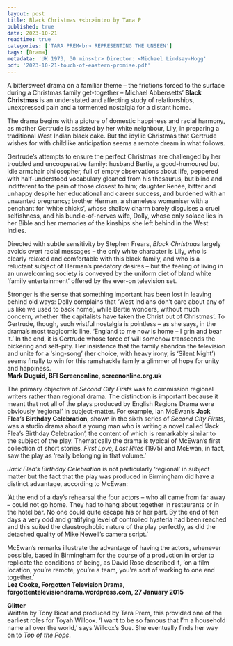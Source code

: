 ```yaml
---
layout: post
title: Black Christmas +<br>intro by Tara P
published: true
date: 2023-10-21
readtime: true
categories: ['TARA PREM<br> REPRESENTING THE UNSEEN']
tags: [Drama]
metadata: 'UK 1973, 30 mins<br> Director: <Michael Lindsay-Hogg'
pdf: '2023-10-21-touch-of-eastern-promise.pdf'
---
```





A bittersweet drama on a familiar theme – the frictions forced to the surface during a Christmas family get-together – Michael Abbensetts’ **Black Christmas** is an understated and affecting study of relationships, unexpressed pain and a tormented nostalgia for a distant home.

The drama begins with a picture of domestic happiness and racial harmony, as mother Gertrude is assisted by her white neighbour, Lily, in preparing a traditional West Indian black cake. But the idyllic Christmas that Gertrude wishes for with childlike anticipation seems a remote dream in what follows.

Gertrude’s attempts to ensure the perfect Christmas are challenged by her troubled and uncooperative family: husband Bertie, a good-humoured but idle armchair philosopher, full of empty observations about life, peppered with half-understood vocabulary gleaned from his thesaurus, but blind and indifferent to the pain of those closest to him; daughter Renée, bitter and unhappy despite her educational and career success, and burdened with an unwanted pregnancy; brother Herman, a shameless womaniser with a penchant for ‘white chicks’, whose shallow charm barely disguises a cruel selfishness, and his bundle-of-nerves wife, Dolly, whose only solace lies in her Bible and her memories of the kinships she left behind in the West Indies.

Directed with subtle sensitivity by Stephen Frears, _Black Christmas_ largely avoids overt racial messages – the only white character is Lily, who is clearly relaxed and comfortable with this black family, and who is a reluctant subject of Herman’s predatory desires – but the feeling of living in an unwelcoming society is conveyed by the uniform diet of bland white ‘family entertainment’ offered by the ever-on television set.

Stronger is the sense that something important has been lost in leaving behind old ways: Dolly complains that ‘West Indians don’t care about any of us like we used to back home’, while Bertie wonders, without much concern, whether ‘the capitalists have taken the Christ out of Christmas’. To Gertrude, though, such wistful nostalgia is pointless – as she says, in the drama’s most tragicomic line, ‘England to me now is home – I grin and bear it.’ In the end, it is Gertrude whose force of will somehow transcends the bickering and self-pity. Her insistence that the family abandon the television and unite for a ‘sing-song’ (her choice, with heavy irony, is ‘Silent Night’) seems finally to win for this ramshackle family a glimmer of hope for unity and happiness.  
**Mark Duguid, BFI Screenonline, screenonline.org.uk**  

The primary objective of _Second City Firsts_ was to commission regional writers rather than regional drama. The distinction is important because it meant that not all of the plays produced by English Regions Drama were obviously ‘regional’ in subject-matter. For example, Ian McEwan’s **Jack Flea’s Birthday Celebration**, shown in the sixth series of _Second City Firsts_, was a studio drama about a young man who is writing a novel called ‘Jack Flea’s Birthday Celebration’, the content of which is remarkably similar to the subject of the play. Thematically the drama is typical of McEwan’s first collection of short stories, _First Love, Last Rites_ (1975) and McEwan, in fact, saw the play as ‘really belonging in that volume.’

_Jack Flea’s Birthday Celebration_ is not particularly ‘regional’ in subject matter but the fact that the play was produced in Birmingham did have a distinct advantage, according to McEwan:

‘At the end of a day’s rehearsal the four actors – who all came from far away – could not go home. They had to hang about together in restaurants or in the hotel bar. No one could quite escape his or her part. By the end of ten days a very odd and gratifying level of controlled hysteria had been reached and this suited the claustrophobic nature of the play perfectly, as did the detached quality of Mike Newell’s camera script.’

McEwan’s remarks illustrate the advantage of having the actors, whenever possible, based in Birmingham for the course of a production in order to replicate the conditions of being, as David Rose described it, ‘on a film location, you’re remote, you’re a team, you’re sort of working to one end together.’  
**Lez Cooke, Forgotten Television Drama, forgottentelevisiondrama.wordpress.com,  27 January 2015**  

**Glitter**  
Written by Tony Bicat and produced by Tara Prem, this provided one of the earliest roles for Toyah Willcox. ‘I want to be so famous that I’m a household name all over the world,’ says Willcox’s Sue. She eventually finds her way on to _Top of the Pops_.
<!--stackedit_data:
eyJoaXN0b3J5IjpbLTc2MDE0NzQzMiw3MzA5OTgxMTZdfQ==
-->
